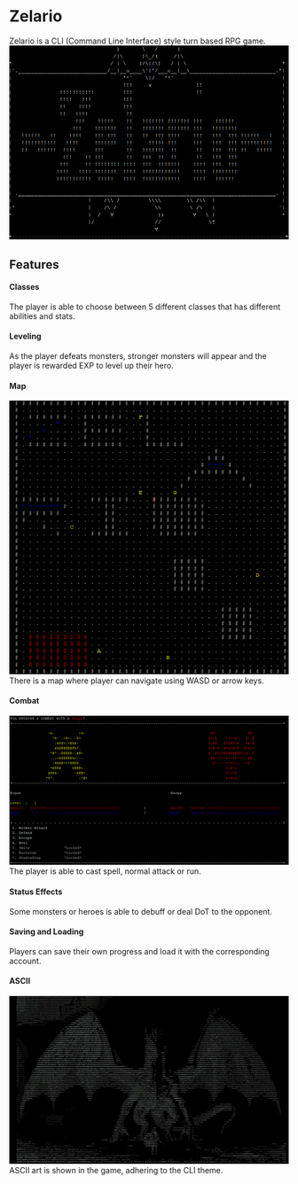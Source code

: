 # Zelario

Zelario is a CLI (Command Line Interface) style turn based RPG game. 
![Zelario Logo](images/Zelario.png)

## Features
#### Classes
The player is able to choose between 5 different classes that has different abilities and stats.

#### Leveling
As the player defeats monsters, stronger monsters will appear and the player is rewarded EXP to level up their hero.

#### Map
![Map](images/map.png)
There is a map where player can navigate using WASD or arrow keys.

#### Combat
![Map](images/combat.png)
The player is able to cast spell, normal attack or run.

#### Status Effects
Some monsters or heroes is able to debuff or deal DoT to the opponent.

#### Saving and Loading
Players can save their own progress and load it with the corresponding account.

#### ASCII
![ASCII](images/ASCII.png)
ASCII art is shown in the game, adhering to the CLI theme.